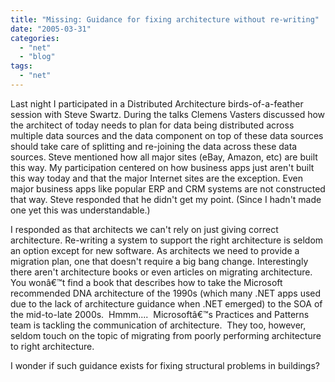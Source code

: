 ```yaml
---
title: "Missing: Guidance for fixing architecture without re-writing"
date: "2005-03-31"
categories: 
  - "net"
  - "blog"
tags: 
  - "net"
---
```


Last night I participated in a Distributed Architecture birds-of-a-feather session with Steve Swartz. During the talks Clemens Vasters discussed how the architect of today needs to plan for data being distributed across multiple data sources and the data component on top of these data sources should take care of splitting and re-joining the data across these data sources. Steve mentioned how all major sites (eBay, Amazon, etc) are built this way. My participation centered on how business apps just aren't built this way today and that the major Internet sites are the exception. Even major business apps like popular ERP and CRM systems are not constructed that way. Steve responded that he didn't get my point. (Since I hadn't made one yet this was understandable.)

I responded as that architects we can't rely on just giving correct architecture. Re-writing a system to support the right architecture is seldom an option except for new software. As architects we need to provide a migration plan, one that doesn't require a big bang change. Interestingly there aren't architecture books or even articles on migrating architecture. You wonâ€™t find a book that describes how to take the Microsoft recommended DNA architecture of the 1990s (which many .NET apps used due to the lack of architecture guidance when .NET emerged) to the SOA of the mid-to-late 2000s.  Hmmm....  Microsoftâ€™s Practices and Patterns team is tackling the communication of architecture.  They too, however, seldom touch on the topic of migrating from poorly performing architecture to right architecture.

I wonder if such guidance exists for fixing structural problems in buildings?
